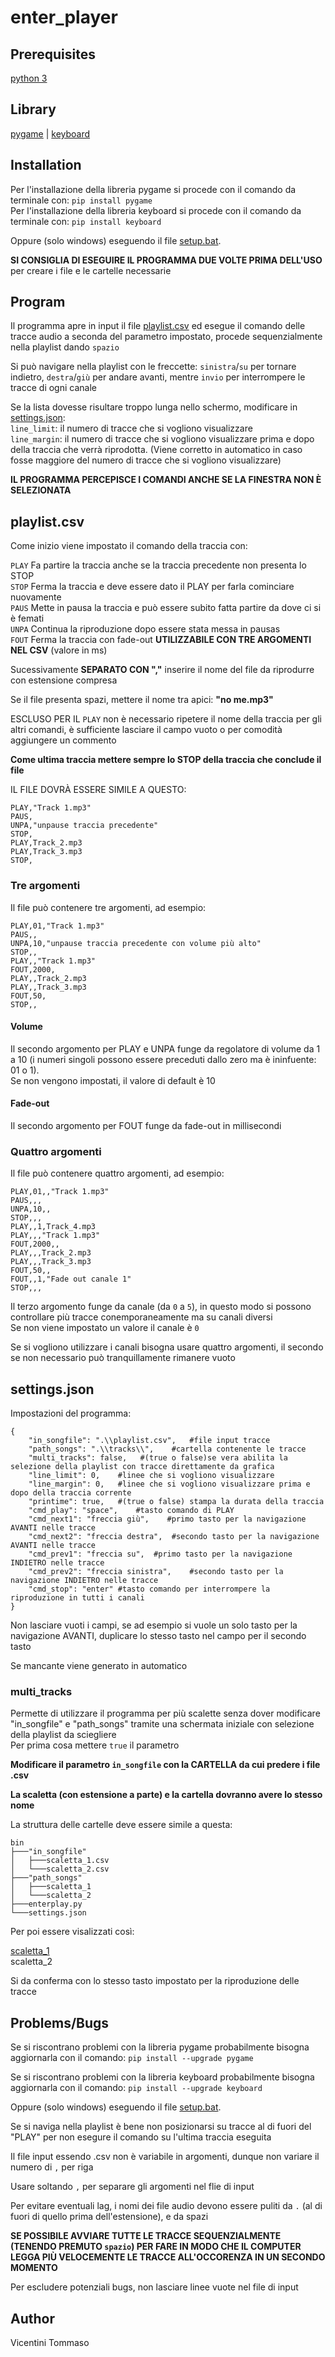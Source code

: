 ﻿# enter_player


## Prerequisites
[python 3](https://www.python.org/downloads/)

## Library
[pygame](https://www.pygame.org) | [keyboard](https://github.com/boppreh/keyboard)

## Installation
Per l'installazione della libreria pygame si procede con il comando da terminale con: `pip install pygame`\
Per l'installazione della libreria keyboard si procede con il comando da terminale con: `pip install keyboard`

Oppure (solo windows) eseguendo il file [setup.bat](\etc\setup.bat).

**SI CONSIGLIA DI ESEGUIRE IL PROGRAMMA DUE VOLTE PRIMA DELL'USO** per creare i file e le cartelle necessarie

## Program
Il programma apre in input il file [playlist.csv](\bin\playlist.csv) ed esegue il comando delle tracce audio a seconda del parametro impostato, procede sequenzialmente nella playlist dando `spazio`

Si può navigare nella playlist con le freccette: `sinistra`/`su` per tornare indietro, `destra`/`giù` per andare avanti, mentre `invio` per interrompere le  tracce di ogni canale

Se la lista dovesse risultare troppo lunga nello schermo, modificare in [settings.json](\bin\settings.json):\
`line_limit`: il numero di tracce che si vogliono visualizzare\
`line_margin`: il numero di tracce che si vogliono visualizzare prima e dopo della traccia che verrà riprodotta.
(Viene corretto in automatico in caso fosse maggiore del numero di tracce che si vogliono visualizzare)

**IL PROGRAMMA PERCEPISCE I COMANDI ANCHE SE LA FINESTRA NON È SELEZIONATA**

## playlist.csv
Come inizio viene impostato il comando della traccia con:

`PLAY` Fa partire la traccia anche se la traccia precedente non presenta lo STOP\
`STOP` Ferma la traccia e deve essere dato il PLAY per farla cominciare nuovamente\
`PAUS` Mette in pausa la traccia e può essere subito fatta partire da dove ci si è femati\
`UNPA` Continua la riproduzione dopo essere stata messa in pausas\
`FOUT` Ferma la traccia con fade-out **UTILIZZABILE CON TRE ARGOMENTI NEL CSV** (valore in ms)

Sucessivamente **SEPARATO CON ","** inserire il nome del file da riprodurre con estensione compresa

Se il file presenta spazi, mettere il nome tra apici: **"no me.mp3"**

ESCLUSO PER IL `PLAY` non è necessario ripetere il nome della traccia per gli altri comandi, è sufficiente lasciare il campo vuoto o per comodità aggiungere un commento

**Come ultima traccia mettere sempre lo STOP della traccia che conclude il file**

IL FILE DOVRÀ ESSERE SIMILE A QUESTO:

    PLAY,"Track 1.mp3"
    PAUS,
    UNPA,"unpause traccia precedente"
    STOP,
    PLAY,Track_2.mp3
    PLAY,Track_3.mp3
    STOP,

### Tre argomenti
Il file può contenere tre argomenti, ad esempio:

    PLAY,01,"Track 1.mp3"
    PAUS,,
    UNPA,10,"unpause traccia precedente con volume più alto"
    STOP,,
    PLAY,,"Track 1.mp3"
    FOUT,2000,
    PLAY,,Track_2.mp3
    PLAY,,Track_3.mp3
    FOUT,50,
    STOP,,

#### Volume
Il secondo argomento per PLAY e UNPA funge da regolatore di volume da 1 a 10 (i numeri singoli possono essere preceduti dallo zero ma è ininfuente: 01 o 1).\
Se non vengono impostati, il valore di default è 10

#### Fade-out
Il secondo argomento per FOUT funge da fade-out in millisecondi

### Quattro argomenti
Il file può contenere quattro argomenti, ad esempio:

    PLAY,01,,"Track 1.mp3"
    PAUS,,,
    UNPA,10,,
    STOP,,,
    PLAY,,1,Track_4.mp3
    PLAY,,,"Track 1.mp3"
    FOUT,2000,,
    PLAY,,,Track_2.mp3
    PLAY,,,Track_3.mp3
    FOUT,50,,
    FOUT,,1,"Fade out canale 1"
    STOP,,,

Il terzo argomento funge da canale (da `0` a `5`), in questo modo si possono controllare più tracce conemporaneamente ma su canali diversi\
Se non viene impostato un valore il canale è `0`

Se si vogliono utilizzare i canali bisogna usare quattro argomenti, il secondo se non necessario può tranquillamente rimanere vuoto

## settings.json
Impostazioni del programma:

    {
        "in_songfile": ".\\playlist.csv",   #file input tracce
        "path_songs": ".\\tracks\\",    #cartella contenente le tracce
        "multi_tracks": false,   #(true o false)se vera abilita la selezione della playlist con tracce direttamente da grafica
        "line_limit": 0,    #linee che si vogliono visualizzare
        "line_margin": 0,   #linee che si vogliono visualizzare prima e dopo della traccia corrente
        "printime": true,   #(true o false) stampa la durata della traccia
        "cmd_play": "space",    #tasto comando di PLAY
        "cmd_next1": "freccia giù",    #primo tasto per la navigazione AVANTI nelle tracce
        "cmd_next2": "freccia destra",  #secondo tasto per la navigazione AVANTI nelle tracce
        "cmd_prev1": "freccia su",  #primo tasto per la navigazione INDIETRO nelle tracce
        "cmd_prev2": "freccia sinistra",    #secondo tasto per la navigazione INDIETRO nelle tracce
        "cmd_stop": "enter" #tasto comando per interrompere la riproduzione in tutti i canali
    }

Non lasciare vuoti i campi, se ad esempio si vuole un solo tasto per la navigazione AVANTI, duplicare lo stesso tasto nel campo per il secondo tasto

Se mancante viene generato in automatico

### multi_tracks
Permette di utilizzare il programma per più scalette senza dover modificare "in_songfile" e "path_songs" tramite una schermata iniziale con selezione della playlist da sciegliere\
Per prima cosa mettere `true` il parametro

**Modificare il parametro `in_songfile` con la CARTELLA da cui predere i file .csv**

**La scaletta (con estensione a parte) e la cartella dovranno avere lo stesso nome**

La struttura delle cartelle deve essere simile a questa:

    bin
    ├───"in_songfile"
    │   ├───scaletta_1.csv
    │   └───scaletta_2.csv
    ├───"path_songs"
    │   ├───scaletta_1
    │   └───scaletta_2
    ├───enterplay.py
    └───settings.json
Per poi essere visalizzati così:

<ins>scaletta_1</ins>\
scaletta_2

Si da conferma con lo stesso tasto impostato per la riproduzione delle tracce

## Problems/Bugs
Se si riscontrano problemi con la libreria pygame probabilmente bisogna aggiornarla con il comando: `pip install --upgrade pygame`

Se si riscontrano problemi con la libreria keyboard probabilmente bisogna aggiornarla con il comando: `pip install --upgrade keyboard`

Oppure (solo windows) eseguendo il file [setup.bat](\etc\setup.bat).

Se si naviga nella playlist è bene non posizionarsi su tracce al di fuori del "PLAY" per non esegure il comando su l'ultima traccia eseguita

Il file input essendo .csv non è variabile in argomenti, dunque non variare il numero di `,` per riga

Usare soltando `,` per separare gli argomenti nel flie di input

Per evitare eventuali lag, i nomi dei file audio devono essere puliti da `.` (al di fuori di quello prima dell'estensione), e da spazi

**SE POSSIBILE AVVIARE TUTTE LE TRACCE SEQUENZIALMENTE (TENENDO PREMUTO `spazio`) PER FARE IN MODO CHE IL COMPUTER LEGGA PIÙ VELOCEMENTE LE TRACCE ALL'OCCORENZA IN UN SECONDO MOMENTO**

Per escludere potenziali bugs, non lasciare linee vuote nel file di input


## Author
Vicentini Tommaso

